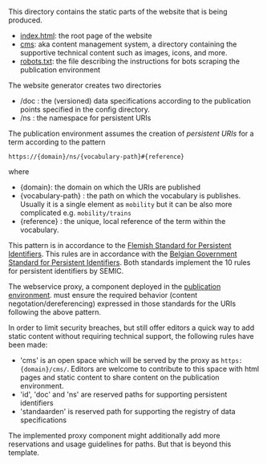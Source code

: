 This directory contains the static parts of the website that is being produced.

 - [index.html](./index.html): the root page of the website
 - [cms](./cms): aka content management system, a directory containing the supportive technical content such as images, icons, and more.
 - [robots.txt](./robots.txt): the file describing the instructions for bots scraping the publication environment

 
The website generator creates two directories
  -  /doc : the (versioned) data specifications according to the publication points specified in the config directory.
  -  /ns  : the namespace for persistent URIs 

The publication environment assumes the creation of _persistent URIs_ for a term according to the pattern

   `https://{domain}/ns/{vocabulary-path}#{reference}`

where 
   - {domain}: the domain on which the URIs are published
   - {vocabulary-path} : the path on which the vocabulary is publishes. Usually it is a single element as `mobility` but it can be also more complicated e.g. `mobility/trains` 
   - {reference} : the unique, local reference of the term within the vocabulary.

This pattern is in accordance to the [Flemish Standard for Persistent Identifiers](). 
This rules are in accordance with the [Belgian Government Standard for Persistent Identifiers]().
Both standards implement the 10 rules for persistent identifiers by SEMIC.

The webservice proxy, a component deployed in the [publication environment](/documentation/README.md). must ensure the required behavior (content negotation/dereferencing) expressed in those standards for the URIs following the above pattern. 

In order to limit security breaches, but still offer editors  a quick way to add static content without requiring technical support, the following rules have been made:
   - 'cms' is an open space which will be served by the proxy as `https:{domain}/cms/`. Editors are welcome to contribute to this space with html pages and static content to share content on the publication environment.
   - 'id', 'doc' and 'ns' are reserved paths for supporting persistent identifiers
   - 'standaarden'  is reserved path for supporting the registry of data specifications

The implemented proxy component might additionally add more reservations and usage guidelines for paths. 
But that is beyond this template.


 




